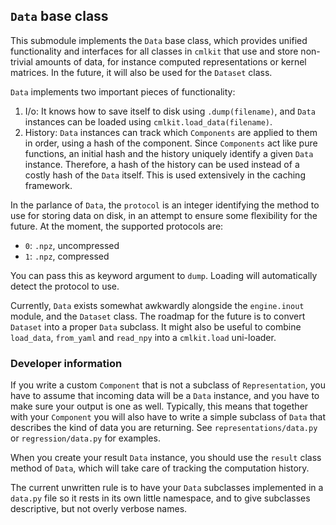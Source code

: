 ## `Data` base class

This submodule implements the `Data` base class, which provides unified functionality and interfaces for all classes in `cmlkit` that use and store non-trivial amounts of data, for instance computed representations or kernel matrices. In the future, it will also be used for the `Dataset` class.

`Data` implements two important pieces of functionality: 

1. I/o: It knows how to save itself to disk using `.dump(filename)`, and `Data` instances can be loaded using `cmlkit.load_data(filename)`. 
2. History: `Data` instances can track which `Components` are applied to them in order, using a hash of the component. Since `Components` act like pure functions, an initial hash and the history uniquely identify a given `Data` instance. Therefore, a hash of the history can be used instead of a costly hash of the `Data` itself. This is used extensively in the caching framework.

In the parlance of `Data`, the `protocol` is an integer identifying the method to use for storing data on disk, in an attempt to ensure some flexibility for the future. At the moment, the supported protocols are:
- `0`: `.npz`, uncompressed
- `1`: `.npz`, compressed

You can pass this as keyword argument to `dump`. Loading will automatically detect the protocol to use.

Currently, `Data` exists somewhat awkwardly alongside the `engine.inout` module, and the `Dataset` class. The roadmap for the future is to convert `Dataset` into a proper `Data` subclass. It might also be useful to combine `load_data`, `from_yaml` and `read_npy` into a `cmlkit.load` uni-loader.

### Developer information

If you write a custom `Component` that is not a subclass of `Representation`, you have to assume that incoming data will be a `Data` instance, and you have to make sure your output is one as well. Typically, this means that together with your `Component` you will also have to write a simple subclass of `Data` that describes the kind of data you are returning. See `representations/data.py` or `regression/data.py` for examples.

When you create your result `Data` instance, you should use the `result` class method of `Data`, which will take care of tracking the computation history.

The current unwritten rule is to have your `Data` subclasses implemented in a `data.py` file so it rests in its own little namespace, and to give subclasses descriptive, but not overly verbose names.
